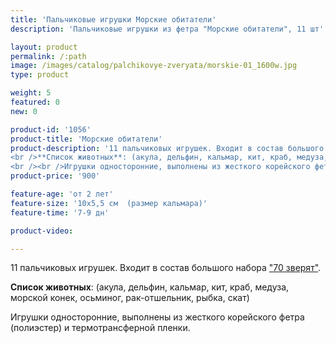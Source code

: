 ```yaml
---
title: 'Пальчиковые игрушки Морские обитатели'
description: 'Пальчиковые игрушки из фетра "Морские обитатели", 11 шт'

layout: product
permalink: /:path
image: /images/catalog/palchikovye-zveryata/morskie-01_1600w.jpg
type: product

weight: 5
featured: 0
new: 0

product-id: '1056'
product-title: 'Морские обитатели'
product-description: '11 пальчиковых игрушек. Входит в состав большого набора  ["70 зверят"](/palchikovye-zveryata/bolshoj-nabor).<br /><br />**Список животных**: (акула, дельфин, кальмар, кит, краб, медуза, морской конек, осьминог, рак-отшельник, рыбка, скат)<br /><br />Игрушки односторонние, выполнены из жесткого корейского фетра (полиэстер) и термотрансферной пленки.'
product-price: '900'

feature-age: 'от 2 лет'
feature-size: '10х5,5 см  (размер кальмара)'
feature-time: '7-9 дн'

product-video: 

---
```

11 пальчиковых игрушек. Входит в состав большого набора  ["70 зверят"](/palchikovye-zveryata/bolshoj-nabor).

**Список животных**: (акула, дельфин, кальмар, кит, краб, медуза, морской конек, осьминог, рак-отшельник, рыбка, скат)

Игрушки односторонние, выполнены из жесткого корейского фетра (полиэстер) и термотрансферной пленки.